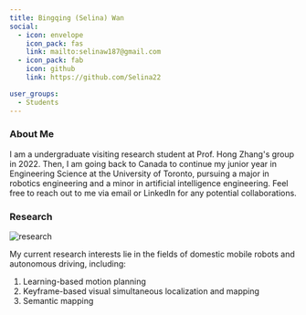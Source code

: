 ```yaml
---
title: Bingqing (Selina) Wan
social:
  - icon: envelope 
    icon_pack: fas
    link: mailto:selinaw187@gmail.com
  - icon_pack: fab
    icon: github
    link: https://github.com/Selina22

user_groups:
  - Students
---
```

### About Me
I am a undergraduate visiting research student at Prof. Hong Zhang's group in 2022. Then, I am going back to Canada to continue my junior year in Engineering Science at the University of Toronto, pursuing a major in robotics engineering and a minor in artificial intelligence engineering. Feel free to reach out to me via email or LinkedIn for any potential collaborations.

### Research
![research](authors_research/bingqing_wan.png "Research Introduction")

My current research interests lie in the fields of domestic mobile robots and autonomous driving, including:
1. Learning-based motion planning
2. Keyframe-based visual simultaneous localization and mapping
3. Semantic mapping